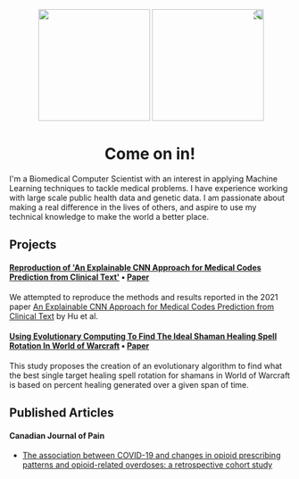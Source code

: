 <div id="header" align="center">
  <img
    class="plant"
    style="transform: scaleX(-1);"
    src='https://media.giphy.com/media/n5KTUA0UTJxMVsMFoK/giphy.gif'
    alt=''
  >
  <img src="https://media.giphy.com/media/YYQ6sw8jt2HRxX4uVi/giphy.gif" width="200"/>
  <img style="transform: scaleX(-1);" src="https://media.giphy.com/media/n5KTUA0UTJxMVsMFoK/giphy.gif" width="200"/>
</div>

<h1 align="center">
  Come on in!
</h1>

I'm a Biomedical Computer Scientist with an interest in applying Machine Learning techniques to tackle medical problems. I have experience working with large scale public health data and genetic data. I am passionate about making a real difference in the lives of others, and aspire to use my technical knowledge to make the world a better place.

## Projects
#### [Reproduction of 'An Explainable CNN Approach for Medical Codes Prediction from Clinical Text'](https://github.com/Alan-Dimitriev/ReproducabilityStudyExplainableCNNs)  •  [Paper](https://github.com/Alan-Dimitriev/ReproducabilityStudyExplainableCNNs/blob/main/Report_Final.pdf)

We attempted to reproduce the methods and results reported in the 2021 paper [An Explainable CNN Approach for Medical Codes Prediction from Clinical Text](https://doi.org/10.1186/s12911-021-01615-6) by Hu et al.

#### [Using Evolutionary Computing To Find The Ideal Shaman Healing Spell Rotation In World of Warcraft](https://github.com/Alan-Dimitriev/EvolutionaryComputingWoWShaman)  •  [Paper](https://github.com/Alan-Dimitriev/EvolutionaryComputingWoWShaman/blob/main/CISC_851_FINAL_PROJECT.pdf)

This study proposes the creation of an evolutionary algorithm to find what the best single target healing spell rotation for shamans in World of Warcraft is based on percent healing generated over a given span of time.


## Published Articles

#### Canadian Journal of Pain
- [The association between COVID-19 and changes in opioid prescribing patterns and opioid-related overdoses: a retrospective cohort study](https://doi.org/10.1080/24740527.2023.2176297)
